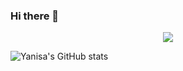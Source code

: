 ### Hi there 👋

<!--
**yanisa2002/yanisa2002** is a ✨ _special_ ✨ repository because its `README.md` (this file) appears on your GitHub profile.

Here are some ideas to get you started:

- 🔭 I’m currently working on ...
- 🌱 I’m currently learning ...
- 👯 I’m looking to collaborate on ...
- 🤔 I’m looking for help with ...
- 💬 Ask me about ...
- 📫 How to reach me: ...
- 😄 Pronouns: ...
- ⚡ Fun fact: ...
-->
<p align="center">
  <a href="https://skillicons.dev">
    <img src="https://skillicons.dev/icons?i=git,arduino,c,flutter,dart,py,js,html,css,react,figma" />
  </a>
</p>

![Yanisa's GitHub stats](https://github-readme-stats.vercel.app/api?username=yanisa2002&show_icons=true&theme=transparent)
